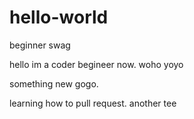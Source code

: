 # hello-world
beginner swag

hello im a coder begineer now.
woho
yoyo

something new gogo.

learning how to pull request.
another tee
